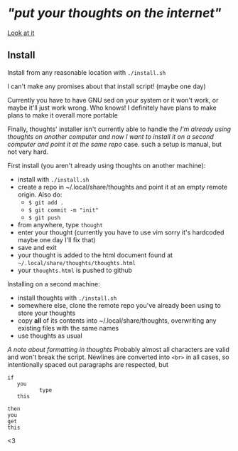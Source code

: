 
# *"put your thoughts on the internet"* 
[Look at it](https://thoughts.maren.hup.is)

## Install
Install from any reasonable location with `./install.sh`

I can't make any promises about that install script! (maybe one day)

Currently you have to have GNU sed on your system or it won't work, or maybe it'll just work wrong. Who knows! I definitely have plans to make plans to make it overall more portable

Finally, thoughts' installer isn't currently able to handle the *I'm already using thoughts on another computer and now I want to install it on a second computer and point it at the same repo* case. such a setup is manual, but not very hard.

First install (you aren't already using thoughts on another machine):
* install with `./install.sh`
* create a repo in ~/.local/share/thoughts and point it at an empty remote origin. Also do:
  * `$ git add .`
  * `$ git commit -m "init"`
  * `$ git push`
* from anywhere, type `thought`
* enter your thought (currently you have to use vim sorry it's hardcoded maybe one day I'll fix that)
* save and exit
* your thought is added to the html document found at `~/.local/share/thoughts/thoughts.html`
* your `thoughts.html` is pushed to github

Installing on a second machine:
* install thoughts with `./install.sh`
* somewhere else, clone the remote repo you've already been using to store your thoughts
* copy **all** of its contents into ~/.local/share/thoughts, overwriting any existing files with the same names
* use thoughts as usual

*A note about formatting in thoughts*
Probably almost all characters are valid and won't break the script. Newlines are converted into `<br>` in all cases, so intentionally spaced out paragraphs are respected, but
```
if
   you
          type
   this
```
```
then
you
get
this
```

<3
